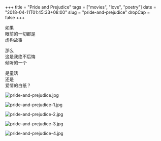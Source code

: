 +++
title = "Pride and Prejudice"
tags = ["movies", "love", "poetry"]
date = "2018-04-11T01:45:33+08:00"
slug = "pride-and-prejudice"
dropCap = false
+++

如果  
眼前的一切都是  
虚构故事

那么  
这是我绝不后悔  
倾听的一个

是童话  
还是  
爱情的白纸？

![pride-and-prejudice.jpg](/images/pride-and-prejudice.jpg "唯美")

![pride-and-prejudice-1.jpg](/images/pride-and-prejudice-1.jpg "清晨")

![pride-and-prejudice-2.jpg](/images/pride-and-prejudice-2.jpg "序曲")

![pride-and-prejudice-3.jpg](/images/pride-and-prejudice-3.jpg "告白")

![pride-and-prejudice-4.jpg](/images/pride-and-prejudice-4.jpg "💞")
